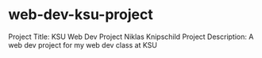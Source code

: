 # web-dev-ksu-project
Project Title: KSU Web Dev Project Niklas Knipschild
Project Description: A web dev project for my web dev class at KSU
